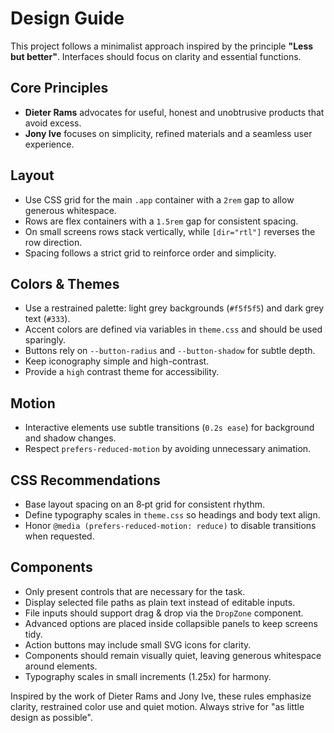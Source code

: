 # Design Guide

This project follows a minimalist approach inspired by the principle **"Less but better"**. Interfaces should focus on clarity and essential functions.

## Core Principles
- **Dieter Rams** advocates for useful, honest and unobtrusive products that avoid excess.
- **Jony Ive** focuses on simplicity, refined materials and a seamless user experience.

## Layout
- Use CSS grid for the main `.app` container with a `2rem` gap to allow generous whitespace.
- Rows are flex containers with a `1.5rem` gap for consistent spacing.
- On small screens rows stack vertically, while `[dir="rtl"]` reverses the row direction.
- Spacing follows a strict grid to reinforce order and simplicity.

## Colors & Themes
- Use a restrained palette: light grey backgrounds (`#f5f5f5`) and dark grey text (`#333`).
- Accent colors are defined via variables in `theme.css` and should be used sparingly.
- Buttons rely on `--button-radius` and `--button-shadow` for subtle depth.
- Keep iconography simple and high-contrast.
- Provide a `high` contrast theme for accessibility.

## Motion
- Interactive elements use subtle transitions (`0.2s ease`) for background and shadow changes.
- Respect `prefers-reduced-motion` by avoiding unnecessary animation.

## CSS Recommendations
- Base layout spacing on an 8‑pt grid for consistent rhythm.
- Define typography scales in `theme.css` so headings and body text align.
- Honor `@media (prefers-reduced-motion: reduce)` to disable transitions when requested.

## Components
- Only present controls that are necessary for the task.
- Display selected file paths as plain text instead of editable inputs.
- File inputs should support drag & drop via the `DropZone` component.
- Advanced options are placed inside collapsible panels to keep screens tidy.
- Action buttons may include small SVG icons for clarity.
- Components should remain visually quiet, leaving generous whitespace around elements.
- Typography scales in small increments (1.25x) for harmony.

Inspired by the work of Dieter Rams and Jony Ive, these rules emphasize clarity, restrained color use and quiet motion.
Always strive for "as little design as possible".
